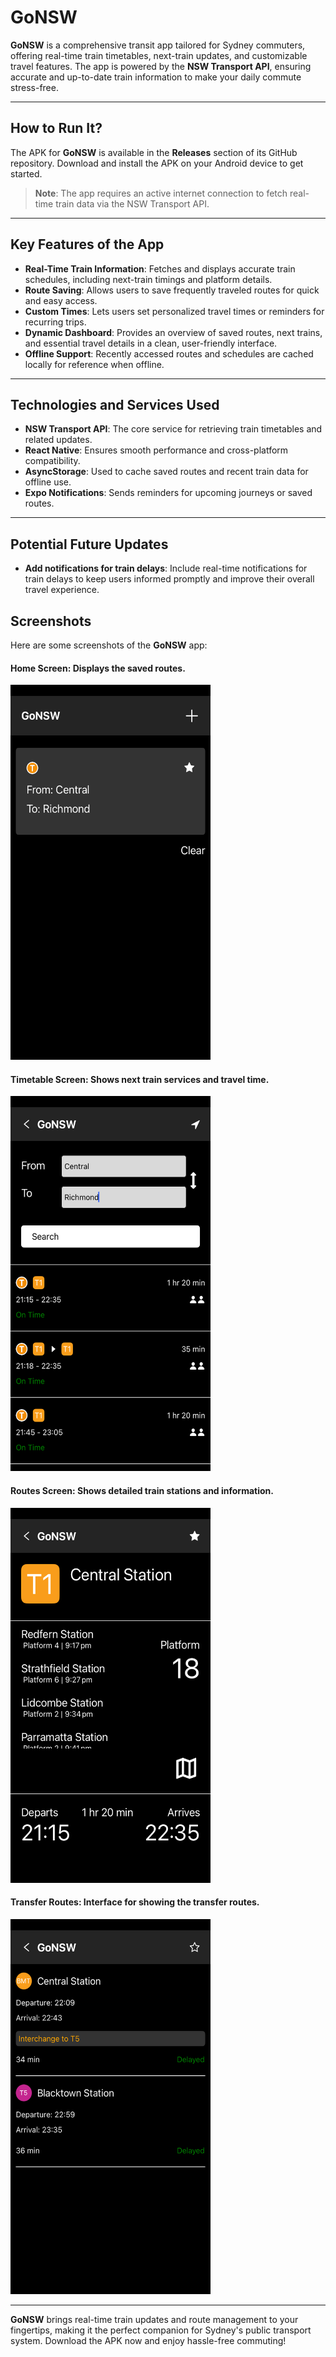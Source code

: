 # GoNSW  

**GoNSW** is a comprehensive transit app tailored for Sydney commuters, offering real-time train timetables, next-train updates, and customizable travel features. The app is powered by the **NSW Transport API**, ensuring accurate and up-to-date train information to make your daily commute stress-free.  

---

## How to Run It?  
The APK for **GoNSW** is available in the **Releases** section of its GitHub repository. Download and install the APK on your Android device to get started.  

> **Note**: The app requires an active internet connection to fetch real-time train data via the NSW Transport API.  

---

## Key Features of the App  
- **Real-Time Train Information**: Fetches and displays accurate train schedules, including next-train timings and platform details.  
- **Route Saving**: Allows users to save frequently traveled routes for quick and easy access.  
- **Custom Times**: Lets users set personalized travel times or reminders for recurring trips.  
- **Dynamic Dashboard**: Provides an overview of saved routes, next trains, and essential travel details in a clean, user-friendly interface.  
- **Offline Support**: Recently accessed routes and schedules are cached locally for reference when offline.  

---

## Technologies and Services Used  
- **NSW Transport API**: The core service for retrieving train timetables and related updates.  
- **React Native**: Ensures smooth performance and cross-platform compatibility.  
- **AsyncStorage**: Used to cache saved routes and recent train data for offline use.  
- **Expo Notifications**: Sends reminders for upcoming journeys or saved routes.  

---

## Potential Future Updates
- **Add notifications for train delays**: Include real-time notifications for train delays to keep users informed promptly and improve their overall travel experience.

## Screenshots  
Here are some screenshots of the **GoNSW** app:  

#### **Home Screen**: Displays the saved routes.
<img src="https://github.com/Sooryasanand/GoNSW/blob/main/assets/images/Screenshots/Phone/Home%20Screen.png" width="320" height="600">

#### **Timetable Screen**: Shows next train services and travel time.
<img src="https://github.com/Sooryasanand/GoNSW/blob/main/assets/images/Screenshots/Phone/Routes%20Screen.png" width="320" height="600">

#### **Routes Screen**: Shows detailed train stations and information.
<img src="https://github.com/Sooryasanand/GoNSW/blob/main/assets/images/Screenshots/Phone/Route%20Screen.png" width="320" height="600">

#### **Transfer Routes**: Interface for showing the transfer routes.  
<img src="https://github.com/Sooryasanand/GoNSW/blob/main/assets/images/Screenshots/Phone/TransferRoute%20Screen.png" width="320" height="600">

---

**GoNSW** brings real-time train updates and route management to your fingertips, making it the perfect companion for Sydney's public transport system. Download the APK now and enjoy hassle-free commuting!
